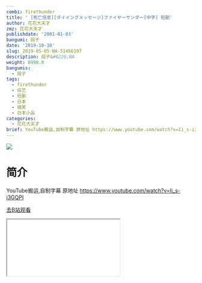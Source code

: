 ```yaml
---
combi: firethunder
title: ' [死亡信息][ダイイングメッセージ]ファイヤーサンダー[中字] 短剧'
author: 花花大天才
zmz: 花花大天才
publishdate: '2001-01-03'
bangumi: 段子
date: '2019-10-10'
slug: 2019-05-05-NA-51466197
description: 段子&#8226;NA
weight: 8990.0
bangumis:
  - 段子
tags:
  - firethunder
  - 综艺
  - 短剧
  - 日本
  - 搞笑
  - 日本小品
categories:
  - 花花大天才
brief: YouTube搬运,自制字幕 原地址 https://www.youtube.com/watch?v=Ii_s-i3GQPI
---
```

![](https://raw.githubusercontent.com/tcgriffith/owaraisite/master/static/tmpimg/852660cecdd1919c9766ba89167f4e9233ba435c.jpg.480.jpg)
# 简介  
YouTube搬运,自制字幕
原地址 https://www.youtube.com/watch?v=Ii_s-i3GQPI  

[去B站观看](https://www.bilibili.com/video/av51466197/)
<div class ="resp-container"><iframe class="testiframe" src="//player.bilibili.com/player.html?aid=51466197"", scrolling="no", allowfullscreen="true" > </iframe></div> 
